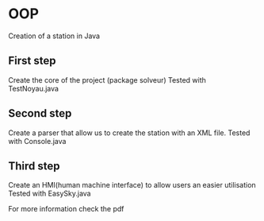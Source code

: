 # OOP
Creation of a station in Java

## First step
Create the core of the project (package solveur) 
Tested with TestNoyau.java

## Second step
Create a parser that allow us to create the station with an XML file. 
Tested with Console.java 

## Third step
Create an HMI(human machine interface) to allow users an easier utilisation
Tested with EasySky.java

For more information check the pdf
